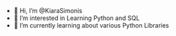- 👋 Hi, I’m @KiaraSimonis
- 👀 I’m interested in Learning Python and SQL
- 🌱 I’m currently learning about various Python Libraries
